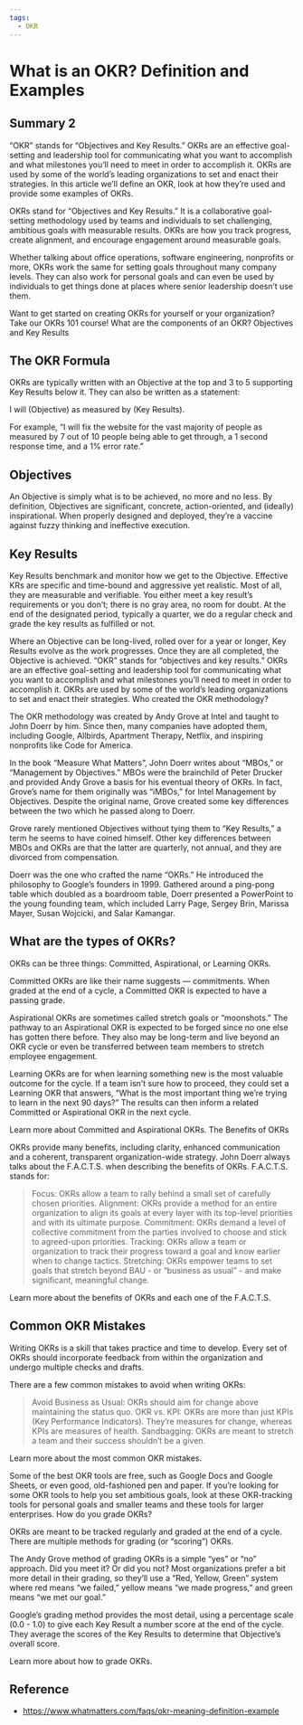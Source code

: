 ```yaml
---
tags:
  - OKR
---
```


# What is an OKR? Definition and Examples

## Summary 2

“OKR” stands for “Objectives and Key Results.” OKRs are an effective goal-setting and leadership tool for communicating what you want to accomplish and what milestones you’ll need to meet in order to accomplish it. OKRs are used by some of the world’s leading organizations to set and enact their strategies. In this article we’ll define an OKR, look at how they’re used and provide some examples of OKRs.

OKRs stand for “Objectives and Key Results.” It is a collaborative goal-setting methodology used by teams and individuals to set challenging, ambitious goals with measurable results. OKRs are how you track progress, create alignment, and encourage engagement around measurable goals.

Whether talking about office operations, software engineering, nonprofits or more, OKRs work the same for setting goals throughout many company levels. They can also work for personal goals and can even be used by individuals to get things done at places where senior leadership doesn’t use them.

Want to get started on creating OKRs for yourself or your organization? Take our OKRs 101 course!
What are the components of an OKR? Objectives and Key Results

## The OKR Formula

OKRs are typically written with an Objective at the top and 3 to 5 supporting Key Results below it. They can also be written as a statement:

I will (Objective) as measured by (Key Results).

For example, “I will fix the website for the vast majority of people as measured by 7 out of 10 people being able to get through, a 1 second response time, and a 1% error rate.”

## Objectives

An Objective is simply what is to be achieved, no more and no less. By definition, Objectives are significant, concrete, action-oriented, and (ideally) inspirational. When properly designed and deployed, they’re a vaccine against fuzzy thinking and ineffective execution.

## Key Results

Key Results benchmark and monitor how we get to the Objective. Effective KRs are specific and time-bound and aggressive yet realistic. Most of all, they are measurable and verifiable. You either meet a key result’s requirements or you don’t; there is no gray area, no room for doubt. At the end of the designated period, typically a quarter, we do a regular check and grade the key results as fulfilled or not.

Where an Objective can be long-lived, rolled over for a year or longer, Key Results evolve as the work progresses. Once they are all completed, the Objective is achieved.
“OKR” stands for “objectives and key results.” OKRs are an effective goal-setting and leadership tool for communicating what you want to accomplish and what milestones you’ll need to meet in order to accomplish it. OKRs are used by some of the world’s leading organizations to set and enact their strategies.
Who created the OKR methodology?

The OKR methodology was created by Andy Grove at Intel and taught to John Doerr by him. Since then, many companies have adopted them, including Google, Allbirds, Apartment Therapy, Netflix, and inspiring nonprofits like Code for America.

In the book “Measure What Matters”, John Doerr writes about “MBOs,” or “Management by Objectives.” MBOs were the brainchild of Peter Drucker and provided Andy Grove a basis for his eventual theory of OKRs. In fact, Grove’s name for them originally was “iMBOs,” for Intel Management by Objectives. Despite the original name, Grove created some key differences between the two which he passed along to Doerr.

Grove rarely mentioned Objectives without tying them to “Key Results,” a term he seems to have coined himself. Other key differences between MBOs and OKRs are that the latter are quarterly, not annual, and they are divorced from compensation.

Doerr was the one who crafted the name “OKRs.” He introduced the philosophy to Google’s founders in 1999. Gathered around a ping-pong table which doubled as a boardroom table, Doerr presented a PowerPoint to the young founding team, which included Larry Page, Sergey Brin, Marissa Mayer, Susan Wojcicki, and Salar Kamangar.

## What are the types of OKRs?

OKRs can be three things: Committed, Aspirational, or Learning OKRs.

Committed OKRs are like their name suggests — commitments. When graded at the end of a cycle, a Committed OKR is expected to have a passing grade.

Aspirational OKRs are sometimes called stretch goals or “moonshots.” The pathway to an Aspirational OKR is expected to be forged since no one else has gotten there before. They also may be long-term and live beyond an OKR cycle or even be transferred between team members to stretch employee engagement.

Learning OKRs are for when learning something new is the most valuable outcome for the cycle. If a team isn’t sure how to proceed, they could set a Learning OKR that answers, “What is the most important thing we’re trying to learn in the next 90 days?” The results can then inform a related Committed or Aspirational OKR in the next cycle.

Learn more about Committed and Aspirational OKRs.
The Benefits of OKRs

OKRs provide many benefits, including clarity, enhanced communication and a coherent, transparent organization-wide strategy. John Doerr always talks about the F.A.C.T.S. when describing the benefits of OKRs. F.A.C.T.S. stands for:

> Focus: OKRs allow a team to rally behind a small set of carefully chosen priorities.
> Alignment: OKRs provide a method for an entire organization to align its goals at every layer with its top-level priorities and with its ultimate purpose.
> Commitment: OKRs demand a level of collective commitment from the parties involved to choose and stick to agreed-upon priorities.
> Tracking: OKRs allow a team or organization to track their progress toward a goal and know earlier when to change tactics.
> Stretching: OKRs empower teams to set goals that stretch beyond BAU - or “business as usual” - and make significant, meaningful change.

Learn more about the benefits of OKRs and each one of the F.A.C.T.S.

## Common OKR Mistakes

Writing OKRs is a skill that takes practice and time to develop. Every set of OKRs should incorporate feedback from within the organization and undergo multiple checks and drafts.

There are a few common mistakes to avoid when writing OKRs:

> Avoid Business as Usual: OKRs should aim for change above maintaining the status quo.
> OKR vs. KPI: OKRs are more than just KPIs (Key Performance Indicators). They’re measures for change, whereas KPIs are measures of health.
> Sandbagging: OKRs are meant to stretch a team and their success shouldn’t be a given.

Learn more about the most common OKR mistakes.

Some of the best OKR tools are free, such as Google Docs and Google Sheets, or even good, old-fashioned pen and paper. If you’re looking for some OKR tools to help you set ambitious goals, look at these OKR-tracking tools for personal goals and smaller teams and these tools for larger enterprises.
How do you grade OKRs?

OKRs are meant to be tracked regularly and graded at the end of a cycle. There are multiple methods for grading (or “scoring”) OKRs.

The Andy Grove method of grading OKRs is a simple “yes” or “no” approach. Did you meet it? Or did you not? Most organizations prefer a bit more detail in their grading, so they’ll use a “Red, Yellow, Green” system where red means “we failed,” yellow means “we made progress,” and green means “we met our goal.”

Google’s grading method provides the most detail, using a percentage scale (0.0 - 1.0) to give each Key Result a number score at the end of the cycle. They average the scores of the Key Results to determine that Objective’s overall score.

Learn more about how to grade OKRs.

## Reference

- https://www.whatmatters.com/faqs/okr-meaning-definition-example
